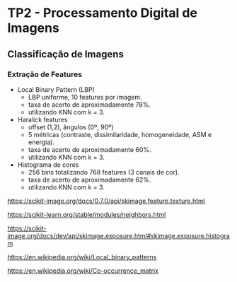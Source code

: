 # TP2 - Processamento Digital de Imagens

## Classificação de Imagens

### Extração de Features

- Local Binary Pattern (LBP)
  - LBP uniforme, 10 features por imagem.
  - taxa de acerto de aproximadamente 78%.
  - utilizando KNN com k = 3.
- Haralick features
  - offset (1,2), ângulos (0º, 90º)
  - 5 métricas (contraste, dissimilaridade, homogeneidade, ASM e energia).
  - taxa de acerto de aproximadamente 60%.
  - utilizando KNN com k = 3.
- Histograma de cores
  - 256 bins totalizando 768 features (3 canais de cor). 
  - taxa de acerto de aproximadamente 62%.
  - utilizando KNN com k = 3.

<https://scikit-image.org/docs/0.7.0/api/skimage.feature.texture.html>

<https://scikit-learn.org/stable/modules/neighbors.html>

<https://scikit-image.org/docs/dev/api/skimage.exposure.html#skimage.exposure.histogram>

https://en.wikipedia.org/wiki/Local_binary_patterns

https://en.wikipedia.org/wiki/Co-occurrence_matrix
